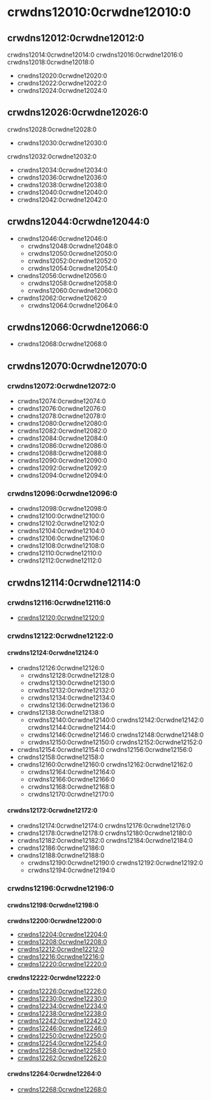 # crwdns12010:0crwdne12010:0
## crwdns12012:0crwdne12012:0
crwdns12014:0crwdne12014:0 crwdns12016:0crwdne12016:0 crwdns12018:0crwdne12018:0
- crwdns12020:0crwdne12020:0
- crwdns12022:0crwdne12022:0
- crwdns12024:0crwdne12024:0

## crwdns12026:0crwdne12026:0
crwdns12028:0crwdne12028:0
- crwdns12030:0crwdne12030:0

crwdns12032:0crwdne12032:0
- crwdns12034:0crwdne12034:0
- crwdns12036:0crwdne12036:0
- crwdns12038:0crwdne12038:0
- crwdns12040:0crwdne12040:0
- crwdns12042:0crwdne12042:0

## crwdns12044:0crwdne12044:0
- crwdns12046:0crwdne12046:0
    - crwdns12048:0crwdne12048:0
    - crwdns12050:0crwdne12050:0
    - crwdns12052:0crwdne12052:0
    - crwdns12054:0crwdne12054:0
- crwdns12056:0crwdne12056:0
    - crwdns12058:0crwdne12058:0
    - crwdns12060:0crwdne12060:0
- crwdns12062:0crwdne12062:0
    - crwdns12064:0crwdne12064:0

## crwdns12066:0crwdne12066:0
- crwdns12068:0crwdne12068:0

## crwdns12070:0crwdne12070:0
### crwdns12072:0crwdne12072:0
- crwdns12074:0crwdne12074:0
- crwdns12076:0crwdne12076:0
- crwdns12078:0crwdne12078:0
- crwdns12080:0crwdne12080:0
- crwdns12082:0crwdne12082:0
- crwdns12084:0crwdne12084:0
- crwdns12086:0crwdne12086:0
- crwdns12088:0crwdne12088:0
- crwdns12090:0crwdne12090:0
- crwdns12092:0crwdne12092:0
- crwdns12094:0crwdne12094:0

### crwdns12096:0crwdne12096:0
- crwdns12098:0crwdne12098:0
- crwdns12100:0crwdne12100:0
- crwdns12102:0crwdne12102:0
- crwdns12104:0crwdne12104:0
- crwdns12106:0crwdne12106:0
- crwdns12108:0crwdne12108:0
- crwdns12110:0crwdne12110:0
- crwdns12112:0crwdne12112:0

## crwdns12114:0crwdne12114:0
### crwdns12116:0crwdne12116:0
- [crwdns12120:0crwdne12120:0](crwdns12118:0crwdne12118:0)

### crwdns12122:0crwdne12122:0
#### crwdns12124:0crwdne12124:0
- crwdns12126:0crwdne12126:0
    - crwdns12128:0crwdne12128:0
    - crwdns12130:0crwdne12130:0
    - crwdns12132:0crwdne12132:0
    - crwdns12134:0crwdne12134:0
    - crwdns12136:0crwdne12136:0
- crwdns12138:0crwdne12138:0
    - crwdns12140:0crwdne12140:0 crwdns12142:0crwdne12142:0 crwdns12144:0crwdne12144:0
    - crwdns12146:0crwdne12146:0 crwdns12148:0crwdne12148:0
    - crwdns12150:0crwdne12150:0 crwdns12152:0crwdne12152:0
- crwdns12154:0crwdne12154:0 crwdns12156:0crwdne12156:0
- crwdns12158:0crwdne12158:0
- crwdns12160:0crwdne12160:0 crwdns12162:0crwdne12162:0
    - crwdns12164:0crwdne12164:0
    - crwdns12166:0crwdne12166:0
    - crwdns12168:0crwdne12168:0
    - crwdns12170:0crwdne12170:0

#### crwdns12172:0crwdne12172:0
- crwdns12174:0crwdne12174:0 crwdns12176:0crwdne12176:0
- crwdns12178:0crwdne12178:0 crwdns12180:0crwdne12180:0
- crwdns12182:0crwdne12182:0 crwdns12184:0crwdne12184:0
- crwdns12186:0crwdne12186:0
- crwdns12188:0crwdne12188:0
    - crwdns12190:0crwdne12190:0 crwdns12192:0crwdne12192:0
    - crwdns12194:0crwdne12194:0

### crwdns12196:0crwdne12196:0
#### crwdns12198:0crwdne12198:0
**crwdns12200:0crwdne12200:0**
- [crwdns12204:0crwdne12204:0](crwdns12202:0crwdne12202:0)
- [crwdns12208:0crwdne12208:0](crwdns12206:0crwdne12206:0)
- [crwdns12212:0crwdne12212:0](crwdns12210:0crwdne12210:0)
- [crwdns12216:0crwdne12216:0](crwdns12214:0crwdne12214:0)
- [crwdns12220:0crwdne12220:0](crwdns12218:0crwdne12218:0)

**crwdns12222:0crwdne12222:0**
- [crwdns12226:0crwdne12226:0](crwdns12224:0crwdne12224:0)
- [crwdns12230:0crwdne12230:0](crwdns12228:0crwdne12228:0)
- [crwdns12234:0crwdne12234:0](crwdns12232:0crwdne12232:0)
- [crwdns12238:0crwdne12238:0](crwdns12236:0crwdne12236:0)
- [crwdns12242:0crwdne12242:0](crwdns12240:0crwdne12240:0)
- [crwdns12246:0crwdne12246:0](crwdns12244:0crwdne12244:0)
- [crwdns12250:0crwdne12250:0](crwdns12248:0crwdne12248:0)
- [crwdns12254:0crwdne12254:0](crwdns12252:0crwdne12252:0)
- [crwdns12258:0crwdne12258:0](crwdns12256:0crwdne12256:0)
- [crwdns12262:0crwdne12262:0](crwdns12260:0crwdne12260:0)

#### crwdns12264:0crwdne12264:0
- [crwdns12268:0crwdne12268:0](crwdns12266:0crwdne12266:0)
